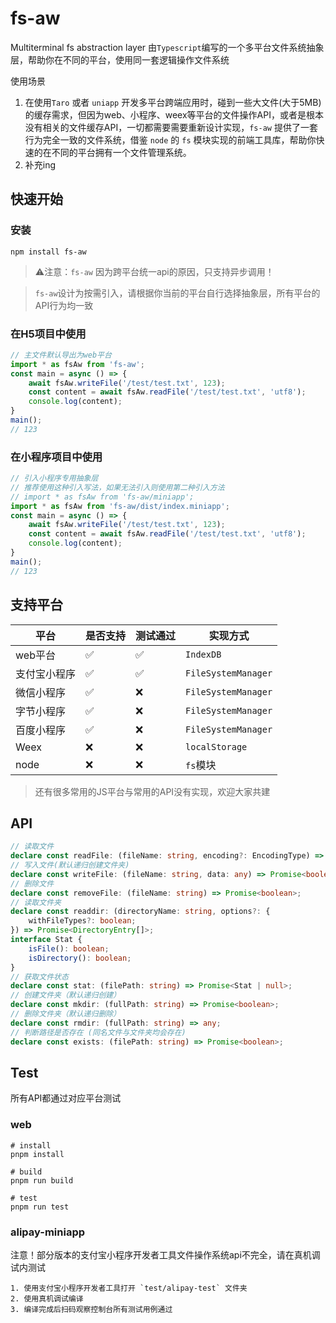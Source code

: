 # fs-aw

Multiterminal fs abstraction layer
由`Typescript`编写的一个多平台文件系统抽象层，帮助你在不同的平台，使用同一套逻辑操作文件系统

使用场景
1. 在使用`Taro` 或者 `uniapp` 开发多平台跨端应用时，碰到一些大文件(大于5MB)的缓存需求，但因为web、小程序、weex等平台的文件操作API，或者是根本没有相关的文件缓存API，一切都需要需要重新设计实现，`fs-aw` 提供了一套行为完全一致的文件系统，借鉴 `node` 的 `fs` 模块实现的前端工具库，帮助你快速的在不同的平台拥有一个文件管理系统。
2. 补充ing
## 快速开始

### 安装

```shell
npm install fs-aw
```


> ⚠️注意：`fs-aw` 因为跨平台统一api的原因，只支持异步调用！


> `fs-aw`设计为按需引入，请根据你当前的平台自行选择抽象层，所有平台的API行为均一致
### 在H5项目中使用
```js
// 主文件默认导出为web平台
import * as fsAw from 'fs-aw';
const main = async () => {
    await fsAw.writeFile('/test/test.txt', 123);
    const content = await fsAw.readFile('/test/test.txt', 'utf8');
    console.log(content);
}
main();
// 123
```

### 在小程序项目中使用
```js
// 引入小程序专用抽象层
// 推荐使用这种引入写法，如果无法引入则使用第二种引入方法
// import * as fsAw from 'fs-aw/miniapp';
import * as fsAw from 'fs-aw/dist/index.miniapp';
const main = async () => {
    await fsAw.writeFile('/test/test.txt', 123);
    const content = await fsAw.readFile('/test/test.txt', 'utf8');
    console.log(content);
}
main();
// 123
```


## 支持平台

|  平台   | 是否支持 | 测试通过 |实现方式|
|  ----  | ----  |----|----|
| web平台  | ✅ |✅|`IndexDB`|
| 支付宝小程序  | ✅ |✅|`FileSystemManager`|
| 微信小程序  | ✅ |❌|`FileSystemManager`|
| 字节小程序  | ✅ |❌|`FileSystemManager`|
| 百度小程序  | ✅ |❌|`FileSystemManager`|
| Weex | ❌| ❌ | `localStorage`|
| node  | ❌ |❌|`fs`模块|


> 还有很多常用的JS平台与常用的API没有实现，欢迎大家共建

## API

```ts
// 读取文件
declare const readFile: (fileName: string, encoding?: EncodingType) => Promise<any>;
// 写入文件(默认递归创建文件夹)
declare const writeFile: (fileName: string, data: any) => Promise<boolean>;
// 删除文件
declare const removeFile: (fileName: string) => Promise<boolean>;
// 读取文件夹
declare const readdir: (directoryName: string, options?: {
    withFileTypes?: boolean;
}) => Promise<DirectoryEntry[]>;
interface Stat {
    isFile(): boolean;
    isDirectory(): boolean;
}
// 获取文件状态
declare const stat: (filePath: string) => Promise<Stat | null>;
// 创建文件夹（默认递归创建）
declare const mkdir: (fullPath: string) => Promise<boolean>;
// 删除文件夹（默认递归删除）
declare const rmdir: (fullPath: string) => any;
// 判断路径是否存在 (同名文件与文件夹均会存在)
declare const exists: (filePath: string) => Promise<boolean>;
```


## Test
所有API都通过对应平台测试
### web
```shell
# install
pnpm install

# build
pnpm run build

# test
pnpm run test
```

### alipay-miniapp
注意！部分版本的支付宝小程序开发者工具文件操作系统api不完全，请在真机调试内测试
```shell
1. 使用支付宝小程序开发者工具打开 `test/alipay-test` 文件夹
2. 使用真机调试编译
3. 编译完成后扫码观察控制台所有测试用例通过
```